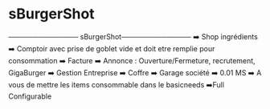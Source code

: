 # sBurgerShot
────────────── sBurgerShot──────────────  ➡️ Shop ingrédients ➡️ Comptoir avec prise de goblet vide et doit etre remplie pour consommation ➡️ Facture ➡️ Annonce : Ouverture/Fermeture, recrutement, GigaBurger ➡️ Gestion Entreprise ➡️ Coffre ➡️ Garage société ➡️ 0.01 MS ➡️ A vous de mettre les items consommable dans le basicneeds ➡️Full Configurable 
